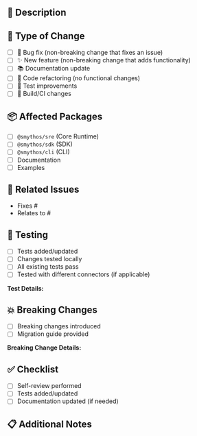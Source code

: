 ## 📝 Description

<!-- Provide a brief description of the changes in this PR -->

## 🔧 Type of Change

<!-- Mark the relevant option with an "x" -->

-   [ ] 🐛 Bug fix (non-breaking change that fixes an issue)
-   [ ] ✨ New feature (non-breaking change that adds functionality)
-   [ ] 📚 Documentation update
-   [ ] 🔧 Code refactoring (no functional changes)
-   [ ] 🧪 Test improvements
-   [ ] 🔨 Build/CI changes

## 📦 Affected Packages

<!-- Mark all packages that are affected by this PR -->

-   [ ] `@smythos/sre` (Core Runtime)
-   [ ] `@smythos/sdk` (SDK)
-   [ ] `@smythos/cli` (CLI)
-   [ ] Documentation
-   [ ] Examples

## 🔗 Related Issues

<!-- Link to related issues using "Fixes #123" or "Relates to #123" -->

-   Fixes #
-   Relates to #

## 🧪 Testing

<!-- Describe how you tested these changes -->

-   [ ] Tests added/updated
-   [ ] Changes tested locally
-   [ ] All existing tests pass
-   [ ] Tested with different connectors (if applicable)

**Test Details:**

<!-- Describe your testing approach -->

## 💥 Breaking Changes

<!-- If this is a breaking change, describe what breaks and how to migrate -->

-   [ ] Breaking changes introduced
-   [ ] Migration guide provided

**Breaking Change Details:**

<!-- If applicable, describe what changes and how users should migrate -->

## ✅ Checklist

<!-- Ensure all items are completed before submitting -->

-   [ ] Self-review performed
-   [ ] Tests added/updated
-   [ ] Documentation updated (if needed)

## 📋 Additional Notes

<!-- Add any additional context, screenshots, or information about the PR -->
